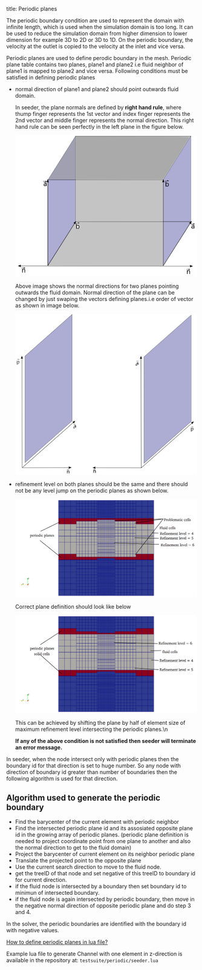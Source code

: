 title: Periodic planes

The periodic boundary condition are used to represent the domain 
with infinite length, which is used when the simulation domain is too long.
It can be used to reduce the simulation domain from higher dimension 
to lower dimension for example 3D to 2D or 3D to 1D.
On the periodic boundary, the velocity at the outlet is copied to 
the velocity at the inlet and vice versa. 

Periodic planes are used to define perodic boundary in the mesh.
Periodic plane table contains two planes, plane1 and plane2 i.e
fluid neighbor of plane1 is mapped to plane2 and vice versa. 
Following conditions must be satisfied in defining periodic planes

* normal direction of plane1 and plane2 should point outwards
  fluid domain. 

  In seeder, the plane normals are 
  defined by <b> right hand rule</b>, where thump finger represents 
  the 1st vector and index finger represents the 2nd vector and middle finger
  represents the normal direction. This right hand rule can be seen perfectly 
  in the left plane in the figure below.

  ![plane_per](plane_per.png)

  Above image shows the normal directions for two planes pointing outwards 
  the fluid domain.
  Normal direction of the plane can be changed by just swaping the vectors
  defining planes.i.e order of vector as shown in image below.

  ![plane1](plane1.png)

* refinement level on both planes should be the same and there should not
  be any level jump on the periodic planes as shown below.

  ![multilevel_periodic_incorrect](multilevel_periodic_incorrect.png)

  Correct plane definition should look like below

  ![multilevel_periodic_correct](multilevel_periodic_correct.png)

  This can be achieved by shifting the plane by half of element size of
  maximum refinement level intersecting the periodic planes.\n

  <b> If any of the above condition is not satisfied then seeder will 
  terminate an error message. </b>

In seeder, when the node intersect only with periodic planes then the 
boundary id for that direction is set to huge number. So any node 
with direction of boundary id greater than number of boundaries then
the following algorithm is used for that direction.

## Algorithm used to generate the periodic boundary

* Find the barycenter of the current element with periodic neighbor
* Find the intersected periodic plane id and its assosiated opposite
  plane id in the growing array of periodic planes. (periodic
  plane definition is needed to project coordinate point from one plane
  to another and also the normal direction to get to the fluid domain)
* Project the barycenter of current element on its neighbor periodic 
  plane
* Translate the projected point to the opposite plane
* Use the current search direction to move to the fluid node.
* get the treeID of that node and set negative of this treeID to boundary id
  for current direction.
* if the fluid node is intersected by a boundary then set boundary id
  to minimun of intersected boundary.
* if the fluid node is again intersected by periodic boundary,
  then move in the negative normal direction of opposite periodic plane
  and do step 3 and 4.
    
 
In the solver, the periodic boundaries are identified with the boundary
id with negative values.

[How to define periodic planes in lua file?](per_plane_example.html)

Example lua file to generate Channel with one element in z-direction
is available in the repository at:
`testsuite/periodic/seeder.lua`
